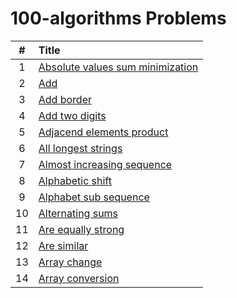# 100-algorithms Problems

  | # | Title |
  | :---: | :--- |
   1 | [Absolute values sum minimization](https://github.com/ashishdotme/code.ashish.me/blob/master/100-algorithms/001-absolute-values-sum-minimization.js) |
 2 | [Add](https://github.com/ashishdotme/code.ashish.me/blob/master/100-algorithms/002-add.js) |
 3 | [Add border](https://github.com/ashishdotme/code.ashish.me/blob/master/100-algorithms/003-add-border.js) |
 4 | [Add two digits](https://github.com/ashishdotme/code.ashish.me/blob/master/100-algorithms/004-add-two-digits.js) |
 5 | [Adjacend elements product](https://github.com/ashishdotme/code.ashish.me/blob/master/100-algorithms/005-adjacend-elements-product.js) |
 6 | [All longest strings](https://github.com/ashishdotme/code.ashish.me/blob/master/100-algorithms/006-all-longest-strings.js) |
 7 | [Almost increasing sequence](https://github.com/ashishdotme/code.ashish.me/blob/master/100-algorithms/007-almost-increasing-sequence.js) |
 8 | [Alphabetic shift](https://github.com/ashishdotme/code.ashish.me/blob/master/100-algorithms/008-alphabetic-shift.js) |
 9 | [Alphabet sub sequence](https://github.com/ashishdotme/code.ashish.me/blob/master/100-algorithms/009-alphabet-sub-sequence.js) |
 10 | [Alternating sums](https://github.com/ashishdotme/code.ashish.me/blob/master/100-algorithms/010-alternating-sums.js) |
 11 | [Are equally strong](https://github.com/ashishdotme/code.ashish.me/blob/master/100-algorithms/011-are-equally-strong.js) |
 12 | [Are similar](https://github.com/ashishdotme/code.ashish.me/blob/master/100-algorithms/012-are-similar.js) |
 13 | [Array change](https://github.com/ashishdotme/code.ashish.me/blob/master/100-algorithms/013-array-change.js) |
 14 | [Array conversion](https://github.com/ashishdotme/code.ashish.me/blob/master/100-algorithms/014-array-conversion.js) |

